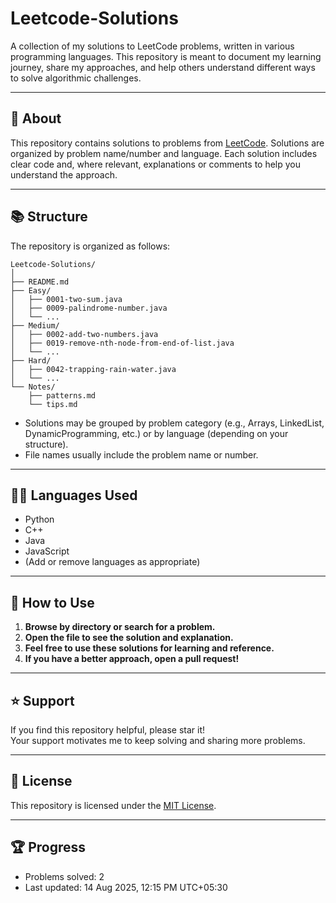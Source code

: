 # Leetcode-Solutions

A collection of my solutions to LeetCode problems, written in various programming languages. This repository is meant to document my learning journey, share my approaches, and help others understand different ways to solve algorithmic challenges.

---

## 📝 About

This repository contains solutions to problems from [LeetCode](https://leetcode.com/). Solutions are organized by problem name/number and language. Each solution includes clear code and, where relevant, explanations or comments to help you understand the approach.

---

## 📚 Structure

The repository is organized as follows:

```
Leetcode-Solutions/
│
├── README.md
├── Easy/
│   ├── 0001-two-sum.java
│   ├── 0009-palindrome-number.java
│   └── ...
├── Medium/
│   ├── 0002-add-two-numbers.java
│   ├── 0019-remove-nth-node-from-end-of-list.java
│   └── ...
├── Hard/
│   ├── 0042-trapping-rain-water.java
│   └── ...
└── Notes/
    ├── patterns.md
    └── tips.md
```

- Solutions may be grouped by problem category (e.g., Arrays, LinkedList, DynamicProgramming, etc.) or by language (depending on your structure).
- File names usually include the problem name or number.

---

## 🧑‍💻 Languages Used

- Python
- C++
- Java
- JavaScript
- (Add or remove languages as appropriate)

---

## 🚩 How to Use

1. **Browse by directory or search for a problem.**
2. **Open the file to see the solution and explanation.**
3. **Feel free to use these solutions for learning and reference.**
4. **If you have a better approach, open a pull request!**

---

## ⭐️ Support

If you find this repository helpful, please star it!  
Your support motivates me to keep solving and sharing more problems.

---

## 📄 License
This repository is licensed under the [MIT License](LICENSE).

---

## 🏆 Progress

- Problems solved: 2
- Last updated: 14 Aug 2025, 12:15 PM UTC+05:30
